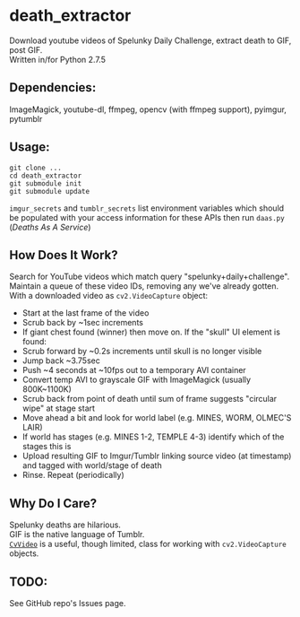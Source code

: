 death_extractor
===============

Download youtube videos of Spelunky Daily Challenge, extract death to GIF, post GIF.  
Written in/for Python 2.7.5

Dependencies: 
-------------

ImageMagick, youtube-dl, ffmpeg, opencv (with ffmpeg support), pyimgur, pytumblr  

Usage:
------

```
git clone ...  
cd death_extractor  
git submodule init
git submodule update
```

 `imgur_secrets` and `tumblr_secrets` list environment variables which should be populated with your access information for these APIs
then run `daas.py` (_Deaths As A Service_)

How Does It Work?
-----------------

Search for YouTube videos which match query "spelunky+daily+challenge".  
Maintain a queue of these video IDs, removing any we've already gotten.  
With a downloaded video as `cv2.VideoCapture` object:  
 - Start at the last frame of the video  
 - Scrub back by ~1sec increments 
 - If giant chest found (winner) then move on. If the "skull" UI element is found:
 - Scrub forward by ~0.2s increments until skull is no longer visible  
 - Jump back ~3.75sec  
 - Push ~4 seconds at ~10fps out to a temporary AVI container  
 - Convert temp AVI to grayscale GIF with ImageMagick (usually 800K~1100K)  
 - Scrub back from point of death until sum of frame suggests "circular wipe" at stage start  
 - Move ahead a bit and look for world label (e.g. MINES, WORM, OLMEC'S LAIR)
 - If world has stages (e.g. MINES 1-2, TEMPLE 4-3) identify which of the stages this is
 - Upload resulting GIF to Imgur/Tumblr linking source video (at timestamp) and tagged with world/stage of death  
 - Rinse. Repeat (periodically)  

Why Do I Care?
--------------

Spelunky deaths are hilarious.  
GIF is the native language of Tumblr.  
[`CvVideo`](https://github.com/BooDoo/CvVideo) is a useful, though limited, class for working with `cv2.VideoCapture` objects.

TODO:
------
See GitHub repo's Issues page.
